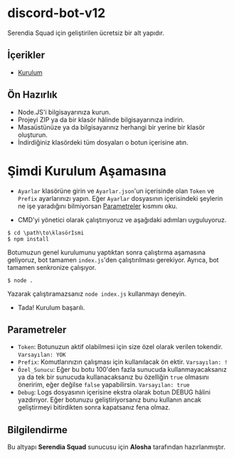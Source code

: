 # discord-bot-v12
Serendia Squad için geliştirilen ücretsiz bir alt yapıdır.
## İçerikler
* [Kurulum](#Kurulum)

## Ön Hazırlık
* Node.JS'i bilgisayarınıza kurun.
* Projeyi ZIP ya da bir klasör hâlinde bilgisayarınıza indirin.
* Masaüstünüze ya da bilgisayarınız herhangi bir yerine bir klasör oluşturun.
* İndirdiğiniz klasördeki tüm dosyaları o botun içerisine atın.


# Şimdi Kurulum Aşamasına
* `Ayarlar` klasörüne girin ve `Ayarlar.json`'un içerisinde olan `Token` ve `Prefix` ayarlarınızı yapın. Eğer `Ayarlar` dosyasının içerisindeki şeylerin ne işe yaradığını bilmiyorsan [Parametreler](#Parametreler) kısmını oku.

* CMD'yi yönetici olarak çalıştırıyoruz ve aşağıdaki adımları uyguluyoruz.

```
$ cd \path\to\klasörIsmi
$ npm install
```

Botumuzun genel kurulumunu yaptıktan sonra çalıştırma aşamasına geliyoruz, bot tamamen `index.js`'den çalıştırılması gerekiyor. Ayrıca, bot tamamen senkronize çalışıyor.
```
$ node .
```
Yazarak çalıştıramazsanız `node index.js` kullanmayı deneyin.

* Tada! Kurulum başarılı.


## Parametreler
* `Token`: Botunuzun aktif olabilmesi için size özel olarak verilen tokendir. `Varsayılan: YOK`
* `Prefix`: Komutlarınızın çalışması için kullanılacak ön ektir. `Varsayılan: !`
* `Özel_Sunucu`: Eğer bu botu 100'den fazla sunucuda kullanmayacaksanız ya da tek bir sunucuda kullanacaksanız bu özelliğin `true` olmasını öneririm, eğer değilse `false` yapabilirsin. `Varsayılan: true`
* `Debug`: Logs dosyasının içerisine ekstra olarak botun DEBUG hâlini yazdırıyor. Eğer botunuzu geliştiriyorsanız bunu kullanın ancak geliştirmeyi bitirdikten sonra kapatsanız fena olmaz.

## Bilgilendirme

Bu altyapı **Serendia Squad** sunucusu için **Alosha** tarafından hazırlanmıştır.
